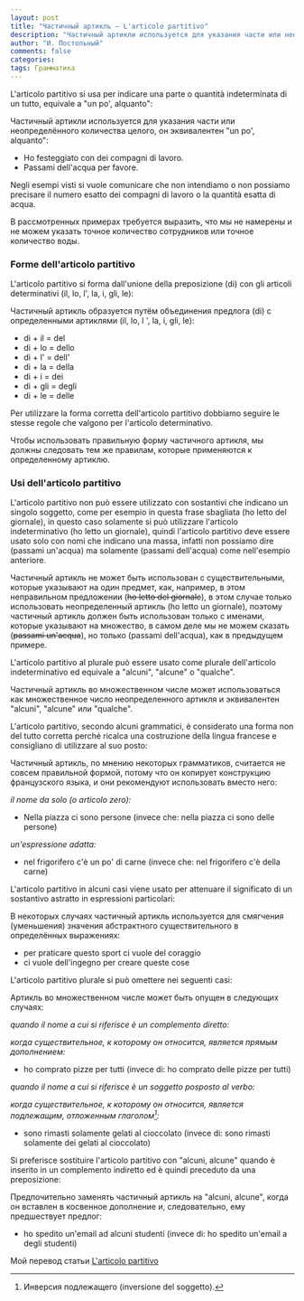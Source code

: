 ```yaml
---
layout: post
title: "Частичный артикль – L'articolo partitivo"
description: "Частичный артикли используется для указания части или неопределённого количества целого, он эквивалентен \"un po', alquanto\""
author: "И. Постольный"
comments: false
categories: 
tags: Грамматика
---
```


L'articolo partitivo si usa per indicare una parte o quantità indeterminata di un tutto, equivale a "un po', alquanto":

Частичный артикли используется для указания части или неопределённого количества целого, он эквивалентен "un po', alquanto":
 
- Ho festeggiato con dei compagni di lavoro. 
- Passami dell'acqua per favore.
 
Negli esempi visti si vuole comunicare che non intendiamo o non possiamo precisare il numero esatto dei compagni di lavoro o la quantità esatta di acqua.

В рассмотренных примерах требуется выразить, что мы не намерены и не можем указать точное количество сотрудников или точное количество воды.
 
### Forme dell'articolo partitivo

L'articolo partitivo si forma dall'unione della preposizione (di) con gli articoli determinativi (il, lo, l', la, i, gli, le):

Частичный артикль образуется путём объединения предлога (di) с определенными артиклями (il, lo, l ', la, i, gli, le):

- di + il = del 
- di + lo = dello 
- di + l' = dell' 
- di + la = della 
- di + i = dei 
- di + gli = degli 
- di + le = delle
 
Per utilizzare la forma corretta dell'articolo partitivo dobbiamo seguire le stesse regole che valgono per l'articolo determinativo.

Чтобы использовать правильную форму частичного артикля, мы должны следовать тем же правилам, которые применяются к определенному артиклю.
 
### Usi dell'articolo partitivo

L'articolo partitivo non può essere utilizzato con sostantivi che indicano un singolo soggetto, come per esempio in questa frase sbagliata (ho letto del giornale), in questo caso solamente si può utilizzare l'articolo indeterminativo (ho letto un giornale), quindi l'articolo partitivo deve essere usato solo con nomi che indicano una massa, infatti non possiamo dire (passami un'acqua) ma solamente (passami dell'acqua) come nell'esempio anteriore.

Частичный артикль не может быть использован с существительными, которые указывают на один предмет, как, например, в этом неправильном предложении (~~ho letto del giornale~~), в этом случае только использовать неопределенный артикль (ho letto un giornale), поэтому частичный артикль должен быть использован только с именами, которые указывают на множество, в самом деле мы не можем сказать (~~passami un'acqua~~), но только (passami dell'acqua), как в предыдущем примере.
 
L'articolo partitivo al plurale può essere usato come plurale dell'articolo indeterminativo ed equivale a "alcuni", "alcune" o "qualche".

Частичный артикль во множественном числе может использоваться как множественное число неопределенного артикля и эквивалентен "alcuni", "alcune" или "qualche".
 
L'articolo partitivo, secondo alcuni grammatici, è considerato una forma non del tutto corretta perché ricalca una costruzione della lingua francese e consigliano di utilizzare al suo posto:

Частичный артикль, по мнению некоторых грамматиков, считается не совсем правильной формой, потому что он копирует конструкцию французского языка, и они рекомендуют использовать вместо него:
 
_il nome da solo (o articolo zero):_
 
- Nella piazza ci sono persone (invece che: nella piazza ci sono delle persone)
 
_un'espressione adatta:_
 
- nel frigorifero c'è un po' di carne (invece che: nel frigorifero c'è della carne)
 
L'articolo partitivo in alcuni casi viene usato per attenuare il significato di un sostantivo astratto in espressioni particolari:

В некоторых случаях частичный артикль используется для смягчения (уменьшения) значения абстрактного существительного в определённых выражениях:
 
- per praticare questo sport ci vuole del coraggio 
- ci vuole dell'ingegno per creare queste cose
 
L'articolo partitivo plurale si può omettere nei seguenti casi:

Артикль во множественном числе может быть опущен в следующих случаях:
 
_quando il nome a cui si riferisce è un complemento diretto:_

_когда существительное, к которому он относится, является прямым дополнением:_
 
- ho comprato pizze per tutti (invece di: ho comprato delle pizze per tutti)
 
_quando il nome a cui si riferisce è un soggetto posposto al verbo:_

_когда существительное, к которому он относится, является подлежащим, отложенным глаголом[^1]:_
 
- sono rimasti solamente gelati al cioccolato (invece di: sono rimasti solamente dei gelati al cioccolato)
 
Si preferisce sostituire l'articolo partitivo con "alcuni, alcune" quando è inserito in un complemento indiretto ed è quindi preceduto da una preposizione:

Предпочительно заменять частичный артикль на "alcuni, alcune", когда он вставлен в косвенное дополнение и, следовательно, ему предшествует предлог:
 
- ho spedito un'email ad alcuni studenti (invece di: ho spedito un'email a degli studenti)

Мой перевод статьи [L'articolo partitivo](https://grammaticaitaliana.net/larticolo-partitivo/)

[^1]: Инверсия подлежащего (inversione del soggetto).